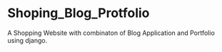 # Shoping_Blog_Protfolio
A Shopping Website with combinaton of Blog Application and Portfolio using django.
